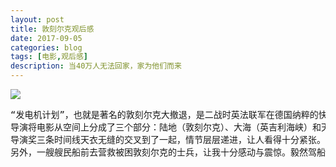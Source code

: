 ```yaml
---
layout: post
title: 敦刻尔克观后感
date: 2017-09-05
categories: blog
tags: [电影,观后感]
description: 当40万人无法回家，家为他们而来
---
```


<img src="http://nzr2ybsda.qnssl.com/images/74643/FmPb_H8rYR0dgs1hiVkpWc3fp72r.png?imageMogr2/strip/thumbnail/1920x9000%3E/quality/90!/interlace/1/format/jpeg">
<pre>
“发电机计划”，也就是著名的敦刻尔克大撤退，是二战时英法联军在德国纳粹的快速攻势下崩溃后，进行的历史上规模最大的军事撤退行动。看完《敦刻尔克》这部电影后，我深有体会。
导演将电影从空间上分成了三个部分：陆地（敦刻尔克）、大海（英吉利海峡）和天空（海峡上空）；从时间上，分为了三个不同的时间尺度：一周（撤退行动的持续时间）、一天（民船过海接人时间）和一小时（英国飞行员缠斗德军轰炸机，保护撤退舰船）；分别对应着敦刻尔克的陆军和海军军人、海上救援士兵的平民和幸存士兵，空中的英国飞行员。
导演奖三条时间线天衣无缝的交叉到了一起，情节层层递进，让人看得十分紧张。
另外，一艘艘民船前去营救被困敦刻尔克的士兵，让我十分感动与震惊。毅然驾船营救士兵的道森先生让我印象深刻，也让我想到了电影海报上的那句话：“400,000 men couldn't get home, so home came for them"（当40万人无法回家，家为他们而来）。
</pre>
